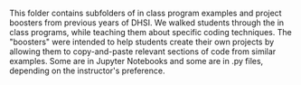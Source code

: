 This folder contains subfolders of in class program examples and project boosters from previous years of DHSI.
We walked students through the in class programs, while teaching them about specific coding techniques.
The "boosters"  were intended to help students create their own projects by allowing them to copy-and-paste relevant sections of code from similar examples. Some are in Jupyter Notebooks and some are in .py files, depending on the instructor's preference.